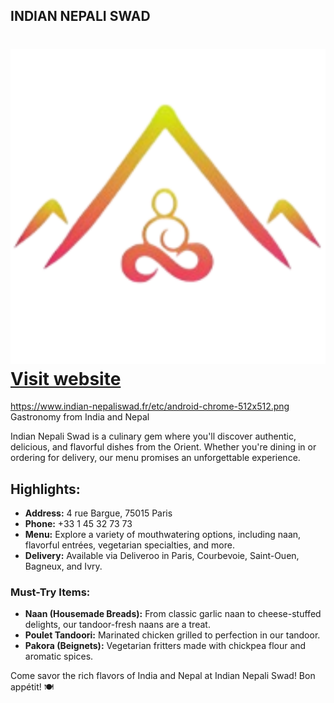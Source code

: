 ## INDIAN NEPALI SWAD
![INDIAN NEPALI SWAD](./etc/android-chrome-512x512.png)
[Visit website][1]
==================
https://www.indian-nepaliswad.fr/etc/android-chrome-512x512.png
Gastronomy from India and Nepal

Indian Nepali Swad is a culinary gem where you'll discover authentic, delicious, and flavorful dishes from the Orient. Whether you're dining in or ordering for delivery, our menu promises an unforgettable experience.

Highlights:
-----------

-   **Address:** 4 rue Bargue, 75015 Paris
-   **Phone:** +33 1 45 32 73 73
-   **Menu:** Explore a variety of mouthwatering options, including naan, flavorful entrées, vegetarian specialties, and more.
-   **Delivery:** Available via Deliveroo in Paris, Courbevoie, Saint-Ouen, Bagneux, and Ivry.

### Must-Try Items:

-   **Naan (Housemade Breads):** From classic garlic naan to cheese-stuffed delights, our tandoor-fresh naans are a treat.
-   **Poulet Tandoori:** Marinated chicken grilled to perfection in our tandoor.
-   **Pakora (Beignets):** Vegetarian fritters made with chickpea flour and aromatic spices.

Come savor the rich flavors of India and Nepal at Indian Nepali Swad! Bon appétit! 🍽️

[1]: https://www.indian-nepaliswad.fr/
